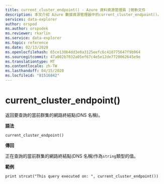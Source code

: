 ```yaml
---
title: current_cluster_endpoint() - Azure 資料資源管理員 |微軟文件
description: 本文介紹 Azure 數據資源管理器中的current_cluster_endpoint()。
services: data-explorer
author: orspod
ms.author: orspodek
ms.reviewer: rkarlin
ms.service: data-explorer
ms.topic: reference
ms.date: 02/13/2020
ms.openlocfilehash: 65ce130b4dd3e0a3125eefc6c410775647f9b964
ms.sourcegitcommit: 47a002b7032a05ef67c4e5e12de7720062645e9e
ms.translationtype: MT
ms.contentlocale: zh-TW
ms.lasthandoff: 04/15/2020
ms.locfileid: "81516842"
---
```

# <a name="current_cluster_endpoint"></a>current_cluster_endpoint()

返回要查詢的當前群集的網路終結點(DNS 名稱)。

**語法**

`current_cluster_endpoint()`

**傳回**

正在查詢的當前群集的網路終結點(DNS 名稱)作為`string`類型的值。

**範例**

```kusto
print strcat("This query executed on: ", current_cluster_endpoint())
```
